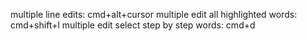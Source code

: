 multiple line edits: cmd+alt+cursor
multiple edit all highlighted words: cmd+shift+l
multiple edit select step by step words: cmd+d
